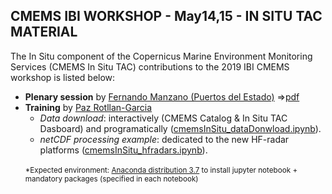 ## CMEMS IBI WORKSHOP - May14,15 - IN SITU TAC MATERIAL

The In Situ component of the Copernicus Marine Environment Monitoring Services (CMEMS In Situ TAC) contributions to the 2019 IBI CMEMS workshop is listed below:
<ul>
    <li><b>Plenary session</b> by <a href="http://www.marineinsitu.eu/partners/puertos-del-estado/" target="_blank">Fernando Manzano (Puertos del Estado)</a> =><a href="CMEMS_IBI_TRAINING_WORKSHOP_InSituProductsDEF.pdf" target="_blank">pdf</a></li>
    <li><b>Training</b> by <a href="http://www.marineinsitu.eu/partners/socib/" target="_blank">Paz Rotllan-Garcia</a>
        <ul>
            <li><i>Data download</i>: interactively (CMEMS Catalog & In Situ TAC Dasboard) and programatically (<a href="notebooks/cmemsInSitu_dataDonwload.ipynb" target="_blank">cmemsInSitu_dataDonwload.ipynb</a>).</li>
            <li><i>netCDF processing example</i>: dedicated to the new HF-radar platforms (<a href="notebooks/cmemsInSitu_hfradars.ipynb" target="_blank">cmemsInSitu_hfradars.ipynb</a>).</li>
        </ul>
        <br>
        <small>*Expected environment: <a href="https://www.anaconda.com/distribution/" target="_blank">Anaconda distribution 3.7</a> to install jupyter notebook + mandatory packages (specified in each notebook)</small>
    </li>
</ul>